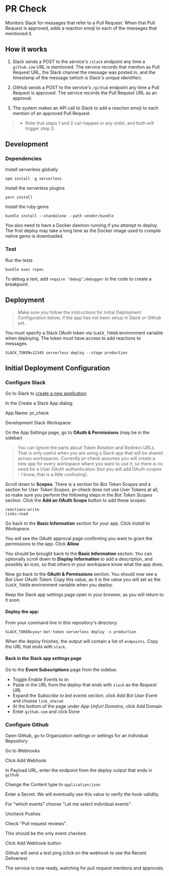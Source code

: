 # PR Check

Monitors Slack for messages that refer to a Pull Request. When that Pull Request
is approved, adds a reaction emoji to each of the messages that mentioned it.

## How it works

1. Slack sends a POST to the service's `/slack` endpoint any time a `github.com` URL is mentioned.
The service records that mention as Pull Request URL, the Slack channel the message was posted in,
and the timestamp of the message (which is Slack's unique identifier).

2. GitHub sends a POST to the service's `/github` endpoint any time a Pull Request is approved.
The service records the Pull Request URL as an approval.

3. The system makes an API call to Slack to add a reaction emoji to each mention of an approved Pull Request.

> * Note that steps 1 and 2 can happen in any order, and both will trigger step 3.

## Development

### Dependencies

Install serverless globally

```
npm install -g serverless
```

Install the serverless plugins

```
yarn install
```

Install the ruby gems

```
bundle install --standalone --path vendor/bundle
```

You also need to have a Docker daemon running if you attempt to deploy. The
first deploy may take a long time as the Docker image used to compile native
gems is downloaded.

### Test

Run the tests

```
bundle exec rspec
```

To debug a test, add `require "debug";debugger` in the code to create a breakpoint.


## Deployment

> Make sure you follow the instructions for Initial Deployment Configuration
below, if the app has not been setup in Slack or Github yet.

You must specify a Slack OAuth token via `SLACK_TOKEN` environment variable
when deploying. The token must have access to add reactions to messages.

```
SLACK_TOKEN=12345 serverless deploy --stage production
```

## Initial Deployment Configuration

### Configure Slack

Go to Slack to [create a new application](https://api.slack.com/apps?new_app=1)

In the Create a Slack App dialog:

App Name: pr_check

Development Slack Workspace: <choose your workspace>

On the App Settings page, go to **OAuth & Permissions** (may be in the sidebar)

> You can ignore the parts about Token Rotation and Redirect URLs. That is only
useful when you are using a Slack app that will be shared across workspaces.
Currently pr-check assumes you will create a new app for every workspace where
you want to use it, so there is no need for a User OAuth authentication
(but you _will_ add OAuth scopes - I know, that is a little confusing).

Scroll down to **Scopes**. There is a section for _Bot Token Scopes_ and a section
for _User Token Scopes_. pr-check does not use User Tokens at all, so make sure
you perform the following steps in the _Bot Token Scopes_ section.
Click the **Add an OAuth Scope** button to add these scopes:

```
reactions:write
links:read
```

Go back to the **Basic Information** section for your app. Click _Install to Workspace_.

You will see the OAuth approval page confirming you want to grant the permissions
to the app. Click **Allow**

You should be brought back to the **Basic Information** section. You can optionally
scroll down to **Display Information** to add a description, and possibly an icon,
so that others in your workspace know what the app does.

Now go back to the **OAuth & Permissions** section. You should now see a
_Bot User OAuth Token_. Copy this value, as it is the value you will set as
the `SLACK_TOKEN` environment variable when you deploy.

Keep the Slack app settings page open in your browser, as you will return to it
soon.

#### Deploy the app:

From your command line in this repository's directory:

```
SLACK_TOKEN=your-bot-token serverless deploy -s production
```

When the deploy finishes, the output will contain a list of `endpoints`.
Copy the URL that ends with `slack`.

#### Back in the Slack app settings page

Go to the **Event Subscriptions** page from the sidebar.
- Toggle _Enable Events_ to `On`
- Paste in the URL from the deploy that ends with `slack` as the _Request URL_
- Expand the _Subscribe to bot events_ section, click _Add Bot User Event_ and
choose `link_shared`
- At the bottom of the page under _App Unfurl Domains_, click Add Domain
- Enter `github.com` and click Done

### Configure Github

Open Github, go to Organization settings or settings for an individual Repository

Go to Webhooks

Click Add Webhook

In Payload URL, enter the endpoint from the deploy output that ends in `github`

Change the Content type to `application/json`

Enter a Secret. We will eventually use this value to verify the hook validity.

For "which events" choose "Let me select individual events"

Uncheck Pushes

Check "Pull request reviews".

This should be the only event checked.

Click Add Webhook button

Github will send a test ping (click on the webhook to see the Recent Deliveries)

The service is now ready, watching for pull request mentions and approvals.
